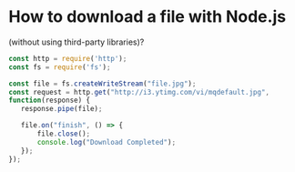 # How to download a file with Node.js 
(without using third-party libraries)?  

```javascript
const http = require('http');
const fs = require('fs');

const file = fs.createWriteStream("file.jpg");
const request = http.get("http://i3.ytimg.com/vi/mqdefault.jpg", 
function(response) {
   response.pipe(file);

   file.on("finish", () => {
       file.close();
       console.log("Download Completed");
   });
});
```
